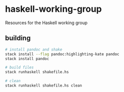 # haskell-working-group
Resources for the Haskell working group

## building
```bash
# install pandoc and shake
stack install --flag pandoc:highlighting-kate pandoc
stack install pandoc

# build files
stack runhaskell shakefile.hs

# clean
stack runhaskell shakefile.hs clean
```
